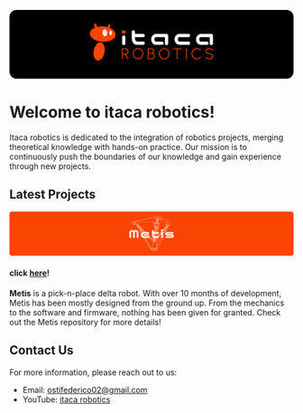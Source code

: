![logo](/logo/logo_1_dark.png)


# Welcome to itaca robotics!
Itaca robotics is dedicated to the integration of robotics projects, merging theoretical knowledge with hands-on practice. Our mission is to continuously push the boundaries of our knowledge and gain experience through new projects.


## Latest Projects

![banner_metis](/logo/banner_metis.png)

#### click [here](https://github.com/itacarobotics/Metis)!

**Metis** is a pick-n-place delta robot. With over 10 months of development, Metis has been mostly designed from the ground up. From the mechanics to the software and firmware, nothing has been given for granted. Check out the Metis repository for more details!



##  Contact Us
For more information, please reach out to us:
- Email: [ostifederico02@gmail.com](mailto:ostifederico02@gmail.com)
- YouTube: [itaca robotics](https://www.youtube.com/channel/UCZBthnqJWC6FefQW3D71Wpg)